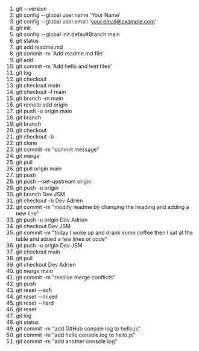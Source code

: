 1.  git --version
2.  git config --global user.name 'Your Name'
3.  git config --global user.email 'your.email@example.com'
4.  git init
5.  git config --global init.defaultBranch main
6.  git status
7.  git add readme.md
8.  git commit -m 'Add readme.md file'
9.  git add .
10. git commit -m 'Add hello and test files'
11. git log
12. git checkout <commit-hash>
13. git checkout main
14. git checkout -f main
15. git branch -m main
16. git remote add origin <repository-url>
17. git push -u origin main
18. git branch <new-branch-name> <source-branch>
19. git branch <branch-name>
20. git checkout <branch-name>
21. git checkout -b <new-branch-name>
22. git clone <repository-url>
23. git commit -m "commit message"
24. git merge <branch-name>
25. git pull
26. git pull origin main
27. git push
28. git push --set-upstream origin <branch-name>
29. git push -u origin <branch-name>
30. git branch Dev JSM
31. git checkout -b Dev Adrien
32. git commit -m "modify readme by changing the heading and adding a new line"
33. git push -u origin Dev Adrien
34. git checkout Dev JSM
35. git commit -m "today I woke up and drank some coffee then I sat at the table and added a few lines of code"
36. git push -u origin Dev JSM
37. git checkout main
38. git pull
39. git checkout Dev Adrien
40. git merge main
41. git commit -m "resolve merge conflicts"
42. git push
43. git reset --soft <commit-hash>
44. git reset --mixed <commit-hash>
45. git reset --hard <commit-hash>
46. git reset <commit-hash>
47. git log
48. git status
49. git commit -m "add GitHub console log to hello.js"
50. git commit -m "add hello console.log to hello.js"
51. git commit -m "add another console log"
